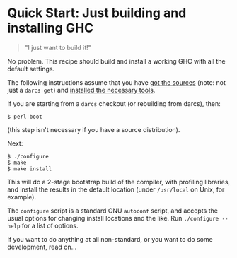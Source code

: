 # Quick Start: Just building and installing GHC

>
> "I just want to build it!"


No problem.  This recipe should build and install a working GHC with
all the default settings.


The following instructions assume that you have [got the sources](building/getting-the-sources) (note: not just a `darcs get`) and [installed the necessary tools](building/preparation).


If you are starting from a `darcs` checkout (or rebuilding from darcs), then:

```wiki
$ perl boot
```


(this step isn't necessary if you have a source distribution).


Next:

```wiki
$ ./configure
$ make
$ make install
```


This will do a 2-stage bootstrap build of the compiler, with
profiling libraries, and install the results in the default location
(under `/usr/local` on Unix, for example).


The `configure` script is a standard GNU
`autoconf` script, and accepts the usual options for
changing install locations and the like.  Run
`./configure --help` for a list of
options.


If you want to do anything at all non-standard, or you
want to do some development, read on...

